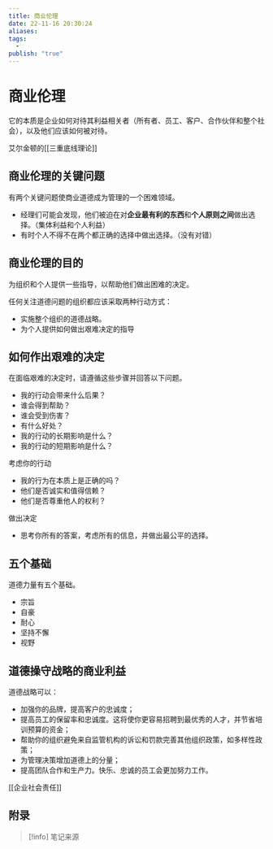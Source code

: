 ```yaml
---
title: 商业伦理
date: 22-11-16 20:30:24
aliases: 
tags:
  - 
publish: "true"
---
```


# 商业伦理

它的本质是企业如何对待其利益相关者（所有者、员工、客户、合作伙伴和整个社会），以及他们应该如何被对待。

艾尔金顿的[[三重底线理论]]

## 商业伦理的关键问题

有两个关键问题使商业道德成为管理的一个困难领域。

- 经理们可能会发现，他们被迫在对**企业最有利的东西**和**个人原则之间**做出选择。（集体利益和个人利益）
- 有时个人不得不在两个都正确的选择中做出选择。（没有对错）

## 商业伦理的目的

为组织和个人提供一些指导，以帮助他们做出困难的决定。

任何关注道德问题的组织都应该采取两种行动方式：

- 实施整个组织的道德战略。
- 为个人提供如何做出艰难决定的指导

## 如何作出艰难的决定

在面临艰难的决定时，请遵循这些步骤并回答以下问题。

- 我的行动会带来什么后果？
- 谁会得到帮助？
- 谁会受到伤害？
- 有什么好处？
- 我的行动的长期影响是什么？
- 我的行动的短期影响是什么？

考虑你的行动

- 我的行为在本质上是正确的吗？
- 他们是否诚实和值得信赖？
- 他们是否尊重他人的权利？

做出决定

- 思考你所有的答案，考虑所有的信息，并做出最公平的选择。

## 五个基础

道德力量有五个基础。

- 宗旨
- 自豪 
- 耐心 
- 坚持不懈
- 视野 

## 道德操守战略的商业利益

道德战略可以：
- 加强你的品牌，提高客户的忠诚度；
- 提高员工的保留率和忠诚度。这将使你更容易招聘到最优秀的人才，并节省培训预算的资金；
- 帮助你的组织避免来自监管机构的诉讼和罚款完善其他组织政策，如多样性政策；
- 为管理决策增加道德上的分量；
- 提高团队合作和生产力。快乐、忠诚的员工会更加努力工作。

[[企业社会责任]]

## 附录

> [!info] 笔记来源
> 

